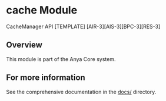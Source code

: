 # cache Module

CacheManager API [TEMPLATE]
[AIR-3][AIS-3][BPC-3][RES-3]

## Overview

This module is part of the Anya Core system.

## For more information

See the comprehensive documentation in the [docs/](../../../docs/) directory.
